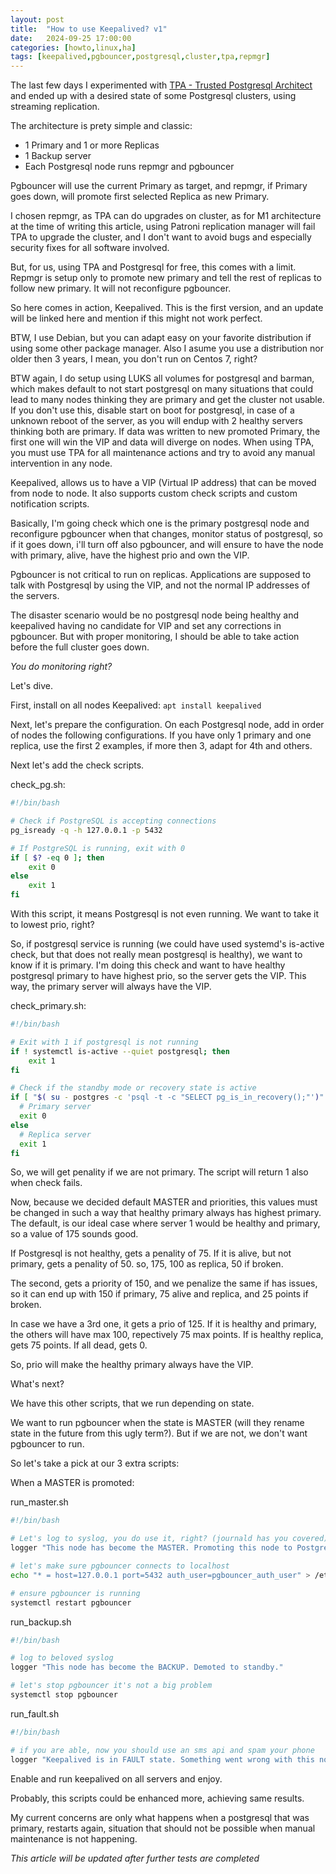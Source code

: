 ```yaml
---
layout: post
title:  "How to use Keepalived? v1"
date:   2024-09-25 17:00:00
categories: [howto,linux,ha]
tags: [keepalived,pgbouncer,postgresql,cluster,tpa,repmgr]
---
```


The last few days I experimented with [TPA - Trusted Postgresql Architect](https://www.enterprisedb.com/products/trusted-postgres-architect-tpa) and ended up with a desired state of some Postgresql clusters, using streaming replication.

The architecture is prety simple and classic:

* 1 Primary and 1 or more Replicas
* 1 Backup server
* Each Postgresql node runs repmgr and pgbouncer

Pgbouncer will use the current Primary as target, and repmgr, if Primary goes down, will promote first selected Replica as new Primary.

I chosen repmgr, as TPA can do upgrades on cluster, as for M1 architecture at the time of writing this article, using Patroni replication manager will fail TPA to upgrade the cluster, and I don't want to avoid bugs and especially security fixes for all software involved.

But, for us, using TPA and Postgresql for free, this comes with a limit. Repmgr is setup only to promote new primary and tell the rest of replicas to follow new primary. It will not reconfigure pgbouncer.

So here comes in action, Keepalived. This is the first version, and an update will be linked here and mention if this might not work perfect.

BTW, I use Debian, but you can adapt easy on your favorite distribution if using some other package manager. Also I asume you use a distribution nor older then 3 years, I mean, you don't run on Centos 7, right?

BTW again, I do setup using LUKS all volumes for postgresql and barman, which makes default to not start postgresql on many situations that could lead to many nodes thinking they are primary and get the cluster not usable. If you don't use this, disable start on boot for postgresql, in case of a unknown reboot of the server, as you will endup with 2 healthy servers thinking both are primary. If data was written to new promoted Primary, the first one will win the VIP and data will diverge on nodes. When using TPA, you must use TPA for all maintenance actions and try to avoid any manual intervention in any node.

Keepalived, allows us to have a VIP (Virtual IP address) that can be moved from node to node. It also supports custom check scripts and custom notification scripts.

Basically, I'm going check which one is the primary postgresql node and reconfigure pgbouncer when that changes, monitor status of postgresql, so if it goes down, i'll turn off also pgbouncer, and will ensure to have the node with primary, alive, have the highest prio and own the VIP.

Pgbouncer is not critical to run on replicas. Applications are supposed to talk with Postgresql by using the VIP, and not the normal IP addresses of the servers.

The disaster scenario would be no postgresql node being healthy and keepalived having no candidate for VIP and set any corrections in pgbouncer. But with proper monitoring, I should be able to take action before the full cluster goes down.

*You do monitoring right?*

Let's dive.

First, install on all nodes Keepalived: `apt install keepalived`

Next, let's prepare the configuration. On each Postgresql node, add in order of nodes the following configurations. If you have only 1 primary and one replica, use the first 2 examples, if more then 3, adapt for 4th and others.



Next let's add the check scripts.

check_pg.sh:

```bash
#!/bin/bash

# Check if PostgreSQL is accepting connections
pg_isready -q -h 127.0.0.1 -p 5432

# If PostgreSQL is running, exit with 0
if [ $? -eq 0 ]; then
    exit 0
else
    exit 1
fi
```

With this script, it means Postgresql is not even running. We want to take it to lowest prio, right?

So, if postgresql service is running (we could have used systemd's is-active check, but that does not really mean postgresql is healthy), we want to know if it is primary. I'm doing this check and want to have healthy postgresql primary to have highest prio, so the server gets the VIP. This way, the primary server will always have the VIP.

check_primary.sh:

```bash
#!/bin/bash

# Exit with 1 if postgresql is not running
if ! systemctl is-active --quiet postgresql; then
    exit 1
fi

# Check if the standby mode or recovery state is active
if [ "$( su - postgres -c 'psql -t -c "SELECT pg_is_in_recovery();"')" = " f" ]; then
  # Primary server
  exit 0
else
  # Replica server
  exit 1
fi
```

So, we will get penality if we are not primary. The script will return 1 also when check fails.

Now, because we decided default MASTER and priorities, this values must be changed in such a way that healthy primary always has highest primary. The default, is our ideal case where server 1 would be healthy and primary, so a value of 175 sounds good. 

If Postgresql is not healthy, gets a penality of 75. If it is alive, but not primary, gets a penality of 50. so, 175, 100 as replica, 50 if broken.

The second, gets a priority of 150, and we penalize the same if has issues, so it can end up with 150 if primary, 75 alive and replica, and 25 points if broken.

In case we have a 3rd one, it gets a prio of 125. If it is healthy and primary, the others will have max 100, repectively 75 max points. If is healthy replica, gets 75 points. If all dead, gets 0.

So, prio will make the healthy primary always have the VIP.

What's next?

We have this other scripts, that we run depending on state.

We want to run pgbouncer when the state is MASTER (will they rename state in the future from this ugly term?). But if we are not, we don't want pgbouncer to run.

So let's take a pick at our 3 extra scripts:

When a MASTER is promoted:

run_master.sh
```bash
#!/bin/bash

# Let's log to syslog, you do use it, right? (journald has you covered)
logger "This node has become the MASTER. Promoting this node to PostgreSQL primary."

# let's make sure pgbouncer connects to localhost
echo "* = host=127.0.0.1 port=5432 auth_user=pgbouncer_auth_user" > /etc/pgbouncer/pgbouncer.databases.ini

# ensure pgbouncer is running
systemctl restart pgbouncer
```

run_backup.sh
```bash
#!/bin/bash

# log to beloved syslog
logger "This node has become the BACKUP. Demoted to standby."

# let's stop pgbouncer it's not a big problem
systemctl stop pgbouncer
```

run_fault.sh
```bash
#!/bin/bash

# if you are able, now you should use an sms api and spam your phone
logger "Keepalived is in FAULT state. Something went wrong with this node."
```

Enable and run keepalived on all servers and enjoy.

Probably, this scripts could be enhanced more, achieving same results.

My current concerns are only what happens when a postgresql that was primary, restarts again, situation that should not be possible when manual maintenance is not happening.

*This article will be updated after further tests are completed*
